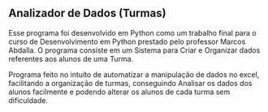 ## Analizador de Dados (Turmas)

Esse programa foi desenvolvido em Python como um trabalho final para o curso de Desenvolvimento em Python prestado pelo professor Marcos Abdalla. O programa consíste em um Sistema para Criar e Organizar dados referentes aos alunos de uma Turma.

Programa feito no intuíto de automatizar a manipulação de dados no excel, facilitando a organização de turmas, conseguindo Analisar os dados dos alunos facilmente e podendo alterar os alunos de cada turma sem dificuldade.
